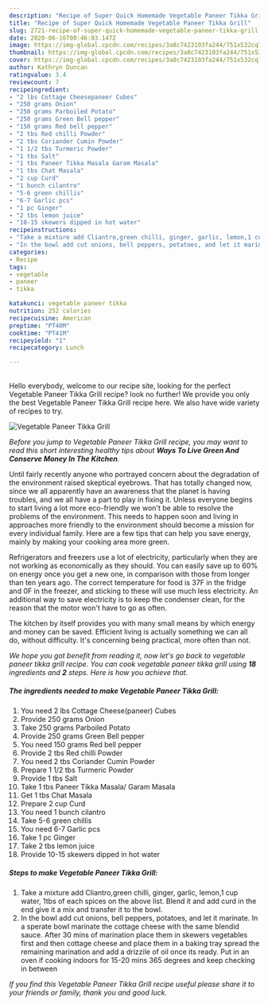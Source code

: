 ```yaml
---
description: "Recipe of Super Quick Homemade Vegetable Paneer Tikka Grill"
title: "Recipe of Super Quick Homemade Vegetable Paneer Tikka Grill"
slug: 2721-recipe-of-super-quick-homemade-vegetable-paneer-tikka-grill
date: 2020-06-16T00:46:03.147Z
image: https://img-global.cpcdn.com/recipes/3a8c7423103fa244/751x532cq70/vegetable-paneer-tikka-grill-recipe-main-photo.jpg
thumbnail: https://img-global.cpcdn.com/recipes/3a8c7423103fa244/751x532cq70/vegetable-paneer-tikka-grill-recipe-main-photo.jpg
cover: https://img-global.cpcdn.com/recipes/3a8c7423103fa244/751x532cq70/vegetable-paneer-tikka-grill-recipe-main-photo.jpg
author: Kathryn Duncan
ratingvalue: 3.4
reviewcount: 7
recipeingredient:
- "2 lbs Cottage Cheesepaneer Cubes"
- "250 grams Onion"
- "250 grams Parboiled Potato"
- "250 grams Green Bell pepper"
- "150 grams Red bell pepper"
- "2 tbs Red chilli Powder"
- "2 tbs Coriander Cumin Powder"
- "1 1/2 tbs Turmeric Powder"
- "1 tbs Salt"
- "1 tbs Paneer Tikka Masala Garam Masala"
- "1 tbs Chat Masala"
- "2 cup Curd"
- "1 bunch cilantro"
- "5-6 green chillis"
- "6-7 Garlic pcs"
- "1 pc Ginger"
- "2 tbs lemon juice"
- "10-15 skewers dipped in hot water"
recipeinstructions:
- "Take a mixture add Cliantro,green chilli, ginger, garlic, lemon,1 cup water, 1tbs of each spices on the above list. Blend it and add curd in the end give it a mix and transfer it to the bowl."
- "In the bowl add cut onions, bell peppers, potatoes, and let it marinate. In a sperate bowl marinate the cottage cheese with the same blendid sauce. After 30 mins of marination place them in skewers vegetables first and then cottage cheese and place them in a baking tray spread the remaining marination and add a drizzile of oil once its ready. Put in an oven if cooking indoors for 15-20 mins 365 degrees and keep checking in between"
categories:
- Recipe
tags:
- vegetable
- paneer
- tikka

katakunci: vegetable paneer tikka 
nutrition: 252 calories
recipecuisine: American
preptime: "PT40M"
cooktime: "PT41M"
recipeyield: "1"
recipecategory: Lunch

---
```

<br>
Hello everybody, welcome to our recipe site, looking for the perfect Vegetable Paneer Tikka Grill recipe? look no further! We provide you only the best Vegetable Paneer Tikka Grill recipe here. We also have wide variety of recipes to try.
<br>


![Vegetable Paneer Tikka Grill](https://img-global.cpcdn.com/recipes/3a8c7423103fa244/751x532cq70/vegetable-paneer-tikka-grill-recipe-main-photo.jpg)

<i>Before you jump to Vegetable Paneer Tikka Grill recipe, you may want to read this short interesting healthy tips about 
<strong>Ways To Live Green And Conserve Money In The Kitchen</strong>.</i>
</br>

Until fairly recently anyone who portrayed concern about the degradation of the environment raised skeptical eyebrows. That has totally changed now, since we all apparently have an awareness that the planet is having troubles, and we all have a part to play in fixing it. Unless everyone begins to start living a lot more eco-friendly we won't be able to resolve the problems of the environment. This needs to happen soon and living in approaches more friendly to the environment should become a mission for every individual family. Here are a few tips that can help you save energy, mainly by making your cooking area more green.

Refrigerators and freezers use a lot of electricity, particularly when they are not working as economically as they should. You can easily save up to 60% on energy once you get a new one, in comparison with those from longer than ten years ago. The correct temperature for food is 37F in the fridge and 0F in the freezer, and sticking to these will use much less electricity. An additional way to save electricity is to keep the condenser clean, for the reason that the motor won't have to go as often.

The kitchen by itself provides you with many small means by which energy and money can be saved. Efficient living is actually something we can all do, without difficulty. It's concerning being practical, more often than not.


<i>We hope you got benefit from reading it, now let's go back to vegetable paneer tikka grill recipe. You can cook vegetable paneer tikka grill using <strong>18</strong> ingredients and <strong>2</strong> steps. Here is how you achieve that.
</i>

##### The ingredients needed to make Vegetable Paneer Tikka Grill:

1. You need 2 lbs Cottage Cheese(paneer) Cubes
1. Provide 250 grams Onion
1. Take 250 grams Parboiled Potato
1. Provide 250 grams Green Bell pepper
1. You need 150 grams Red bell pepper
1. Provide 2 tbs Red chilli Powder
1. You need 2 tbs Coriander Cumin Powder
1. Prepare 1 1/2 tbs Turmeric Powder
1. Provide 1 tbs Salt
1. Take 1 tbs Paneer Tikka Masala/ Garam Masala
1. Get 1 tbs Chat Masala
1. Prepare 2 cup Curd
1. You need 1 bunch cilantro
1. Take 5-6 green chillis
1. You need 6-7 Garlic pcs
1. Take 1 pc Ginger
1. Take 2 tbs lemon juice
1. Provide 10-15 skewers dipped in hot water


##### Steps to make Vegetable Paneer Tikka Grill:

1. Take a mixture add Cliantro,green chilli, ginger, garlic, lemon,1 cup water, 1tbs of each spices on the above list. Blend it and add curd in the end give it a mix and transfer it to the bowl.
1. In the bowl add cut onions, bell peppers, potatoes, and let it marinate. In a sperate bowl marinate the cottage cheese with the same blendid sauce. After 30 mins of marination place them in skewers vegetables first and then cottage cheese and place them in a baking tray spread the remaining marination and add a drizzile of oil once its ready. Put in an oven if cooking indoors for 15-20 mins 365 degrees and keep checking in between


<i>If you find this Vegetable Paneer Tikka Grill recipe useful please share it to your friends or family, thank you and good luck.</i>
